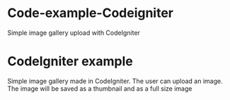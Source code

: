 # Code-example-Codeigniter
Simple image gallery upload with CodeIgniter
<h1>CodeIgniter example</h1>
<p>Simple image gallery made in CodeIgniter. The user can upload an image. The image will be saved as a thumbnail and as a full size image</p>
